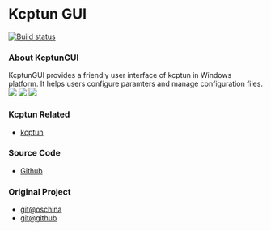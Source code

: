 Kcptun GUI
=======================

[![Build status](https://ci.appveyor.com/api/projects/status/y74cs3q5oe4gd6yi?svg=true)](https://ci.appveyor.com/project/menghang/kcptungui)

### About KcptunGUI
KcptunGUI provides a friendly user interface of kcptun in Windows platform. It helps users configure paramters and manage configuration files.
![](http://p1.bpimg.com/1949/936f3c57f1857a54.png)
![](http://p1.bpimg.com/1949/670a3dbcb3188b86.png)
![](http://p1.bqimg.com/1949/c6c391506918709d.png)

### Kcptun Related
- [kcptun](https://github.com/xtaci/kcptun)

### Source Code
- [Github](https://github.com/menghang/kcptungui)

### Original Project
- [git@oschina](http://git.oschina.net/ragnaroks/KcptunGUI)
- [git@github](https://github.com/ragnaroks/kcptungui)
